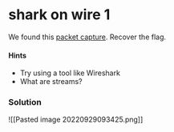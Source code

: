 # shark on wire 1
We found this [packet capture](https://jupiter.challenges.picoctf.org/static/483e50268fe7e015c49caf51a69063d0/capture.pcap). Recover the flag.

#### Hints
- Try using a tool like Wireshark
- What are streams?


### Solution
![[Pasted image 20220929093425.png]]